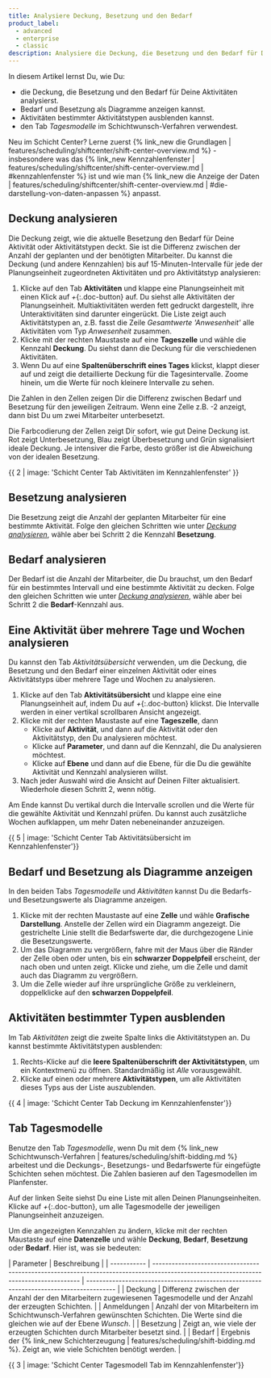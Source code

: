 ```yaml
---
title: Analysiere Deckung, Besetzung und den Bedarf
product_label:
  - advanced
  - enterprise
  - classic
description: Analysiere die Deckung, die Besetzung und den Bedarf für Deine Aktivitäten, verwende den Tab Tagesmodelle richtig.
---
```


In diesem Artikel lernst Du, wie Du:

- die Deckung, die Besetzung und den Bedarf für Deine Aktivitäten analysierst.
- Bedarf und Besetzung als Diagramme anzeigen kannst.
- Aktivitäten bestimmter Aktivitätstypen ausblenden kannst.
- den Tab _Tagesmodelle_ im Schichtwunsch-Verfahren verwendest. <!-- break down into use cases -->

Neu im Schicht Center? Lerne zuerst {% link_new die Grundlagen | features/scheduling/shiftcenter/shift-center-overview.md %} - insbesondere was das {% link_new Kennzahlenfenster | features/scheduling/shiftcenter/shift-center-overview.md | #kennzahlenfenster %} ist und wie man {% link_new die Anzeige der Daten | features/scheduling/shiftcenter/shift-center-overview.md | #die-darstellung-von-daten-anpassen %} anpasst.

## Deckung analysieren

Die Deckung zeigt, wie die aktuelle Besetzung den Bedarf für Deine Aktivität oder Aktivitätstypen deckt. Sie ist die Differenz zwischen der Anzahl der geplanten und der benötigten Mitarbeiter. Du kannst die Deckung (und andere Kennzahlen) bis auf 15-Minuten-Intervalle für jede der Planungseinheit zugeordneten Aktivitäten und pro Aktivitätstyp analysieren:

1. Klicke auf den Tab **Aktivitäten** und klappe eine Planungseinheit mit einen Klick auf _+_{:.doc-button} auf. Du siehst alle Aktivitäten der Planungseinheit. Multiaktivitäten werden fett gedruckt dargestellt, ihre Unteraktivitäten sind darunter eingerückt. Die Liste zeigt auch Aktivitätstypen an, z.B. fasst die Zeile _Gesamtwerte 'Anwesenheit'_ alle Aktivitäten vom Typ _Anwesenheit_ zusammen.
2. Klicke mit der rechten Maustaste auf eine **Tageszelle** und wähle die Kennzahl **Deckung**. Du siehst dann die Deckung für die verschiedenen Aktivitäten.
3. Wenn Du auf eine **Spaltenüberschrift eines Tages** klickst, klappt dieser auf und zeigt die detaillierte Deckung für die Tagesintervalle. Zoome hinein, um die Werte für noch kleinere Intervalle zu sehen.

Die Zahlen in den Zellen zeigen Dir die Differenz zwischen Bedarf und Besetzung für den jeweiligen Zeitraum. Wenn eine Zelle z.B. -2 anzeigt, dann bist Du um zwei Mitarbeiter unterbesetzt.

Die Farbcodierung der Zellen zeigt Dir sofort, wie gut Deine Deckung ist. Rot zeigt Unterbesetzung, Blau zeigt Überbesetzung und Grün signalisiert ideale Deckung. Je intensiver die Farbe, desto größer ist die Abweichung von der idealen Besetzung.

{{ 2 | image: 'Schicht Center Tab Aktivitäten im Kennzahlenfenster' }}

## Besetzung analysieren

Die Besetzung zeigt die Anzahl der geplanten Mitarbeiter für eine bestimmte Aktivität. Folge den gleichen Schritten wie unter [_Deckung analysieren_](#deckung-analysieren), wähle aber bei Schritt 2 die Kennzahl **Besetzung**.

## Bedarf analysieren

Der Bedarf ist die Anzahl der Mitarbeiter, die Du brauchst, um den Bedarf für ein bestimmtes Intervall und eine bestimmte Aktivität zu decken. Folge den gleichen Schritten wie unter [_Deckung analysieren_](#deckung-analysieren), wähle aber bei Schritt 2 die **Bedarf**-Kennzahl aus.

## Eine Aktivität über mehrere Tage und Wochen analysieren

Du kannst den Tab _Aktivitätsübersicht_ verwenden, um die Deckung, die Besetzung und den Bedarf einer einzelnen Aktivität oder eines Aktivitätstyps über mehrere Tage und Wochen zu analysieren.

1. Klicke auf den Tab **Aktivitätsübersicht** und klappe eine eine Planungseinheit auf, indem Du auf _+_{:.doc-button} klickst. Die Intervalle werden in einer vertikal scrollbaren Ansicht angezeigt.
2. Klicke mit der rechten Maustaste auf eine **Tageszelle**, dann
   - Klicke auf **Aktivität**, und dann auf die Aktivität oder den Aktivitätstyp, den Du analysieren möchtest.
   - Klicke auf **Parameter**, und dann auf die Kennzahl, die Du analysieren möchtest.
   - Klicke auf **Ebene** und dann auf die Ebene, für die Du die gewählte Aktivität und Kennzahl analysieren willst.
3. Nach jeder Auswahl wird die Ansicht auf Deinen Filter aktualisiert. Wiederhole diesen Schritt 2, wenn nötig.

Am Ende kannst Du vertikal durch die Intervalle scrollen und die Werte für die gewählte Aktivität und Kennzahl prüfen. Du kannst auch zusätzliche Wochen aufklappen, um mehr Daten nebeneinander anzuzeigen.

{{ 5 | image: 'Schicht Center Tab Aktivitätsübersicht im Kennzahlenfenster'}}

## Bedarf und Besetzung als Diagramme anzeigen

In den beiden Tabs _Tagesmodelle_ und _Aktivitäten_ kannst Du die Bedarfs- und Besetzungswerte als Diagramme anzeigen.

1. Klicke mit der rechten Maustaste auf eine **Zelle** und wähle **Grafische Darstellung**. Anstelle der Zellen wird ein Diagramm angezeigt. Die gestrichelte Linie stellt die Bedarfswerte dar, die durchgezogene Linie die Besetzungswerte.
2. Um das Diagramm zu vergrößern, fahre mit der Maus über die Ränder der Zelle oben oder unten, bis ein **schwarzer Doppelpfeil** erscheint, der nach oben und unten zeigt. Klicke und ziehe, um die Zelle und damit auch das Diagramm zu vergrößern.
3. Um die Zelle wieder auf ihre ursprüngliche Größe zu verkleinern, doppelklicke auf den **schwarzen Doppelpfeil**.

## Aktivitäten bestimmter Typen ausblenden

Im Tab _Aktivitäten_ zeigt die zweite Spalte links die Aktivitätstypen an. Du kannst bestimmte Aktivitätstypen ausblenden:

1. Rechts-Klicke auf die **leere Spaltenüberschrift der Aktivitätstypen**, um ein Kontextmenü zu öffnen. Standardmäßig ist _Alle_ vorausgewählt.
2. Klicke auf einen oder mehrere **Aktivitätstypen**, um alle Aktivitäten dieses Typs aus der Liste auszublenden.

{{ 4 | image: 'Schicht Center Tab Deckung im Kennzahlenfenster'}}

## Tab Tagesmodelle

Benutze den Tab _Tagesmodelle_, wenn Du mit dem {% link_new Schichtwunsch-Verfahren | features/scheduling/shift-bidding.md %} arbeitest und die Deckungs-, Besetzungs- und Bedarfswerte für eingefügte Schichten sehen möchtest. Die Zahlen basieren auf den Tagesmodellen im Planfenster.

Auf der linken Seite siehst Du eine Liste mit allen Deinen Planungseinheiten. Klicke auf _+_{:.doc-button}, um alle Tagesmodelle der jeweiligen Planungseinheit anzuzeigen.

Um die angezeigten Kennzahlen zu ändern, klicke mit der rechten Maustaste auf eine **Datenzelle** und wähle **Deckung**, **Bedarf**, **Besetzung** oder **Bedarf**. Hier ist, was sie bedeuten:

| Parameter   | Beschreibung                                                                                                                          |
| ----------- | ------------------------------------------------------------------------------------------------------------------------------------- | --------------------------------------------------------------------------------------- |
| Deckung     | Differenz zwischen der Anzahl der den Mitarbeitern zugewiesenen Tagesmodelle und der Anzahl der erzeugten Schichten.                  |
| Anmeldungen | Anzahl der von Mitarbeitern im Schichtwunsch-Verfahren gewünschten Schichten. Die Werte sind die gleichen wie auf der Ebene _Wunsch_. |
| Besetzung   | Zeigt an, wie viele der erzeugten Schichten durch Mitarbeiter besetzt sind.                                                           |
| Bedarf      | Ergebnis der {% link_new Schichterzeugung                                                                                             | features/scheduling/shift-bidding.md %}. Zeigt an, wie viele Schichten benötigt werden. |

{{ 3 | image: 'Schicht Center Tagesmodell Tab im Kennzahlenfenster'}}

<!-- Separate section for separate use cases?  -->
<!-- Not often used. See how the shift generation covers your requirements before activities have been assigned. Good indicator for the shift generation result.
| Parameter | Beschreibung |
| ----------- | ----------- |
| Maximale Nettokapazität | Maximal verfügbare Anzahl von Mitarbeitern, die bereits für die Aktivität geplant und qualifiziert sind. Zählt nur Mitarbeiter mit einer zugewiesenen Aktivität vom Typ *Anwesend*. |
| Besetzung nach Schichtbedarf | Anzahl der von der Schichtgenerierung generierten Tagesmodelle zur Deckung des Mitarbeiterbedarfs für die Aktivität. Du kannst bewerten, wie gut die Schichtgenerierung funktioniert hat. |
| Deckung gemäß Schichtbedarf | Differenz zwischen den Schichten, die benötigt werden, um 100% des Schichtbedarfs zu decken und den tatsächlich durch die Schichtgenerierung generierten Schichten. | -->
